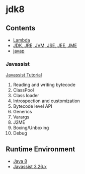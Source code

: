 # jdk8

## Contents
- [Lambda](../doc/source/jdk8/Lambda.md)
- [JDK, JRE, JVM, JSE, JEE, JME](../doc/source/jdk8/jdkJre.md)
- [javap](../doc/source/jdk8/javap.md)

### Javassist
[Javassist Tutorial](../doc/source/jdk8/javassistTutorial.md)
1. Reading and writing bytecode
2. ClassPool
3. Class loader
4. Introspection and customization
5. Bytecode level API
6. Generics
7. Varargs
8. J2ME
9. Boxing/Unboxing
10. Debug

## Runtime Environment
- [Java 8](http://www.oracle.com/technetwork/java/javase/downloads/jdk8-downloads-2133151.html)
- [Javassist 3.26.x](https://github.com/jboss-javassist/javassist)